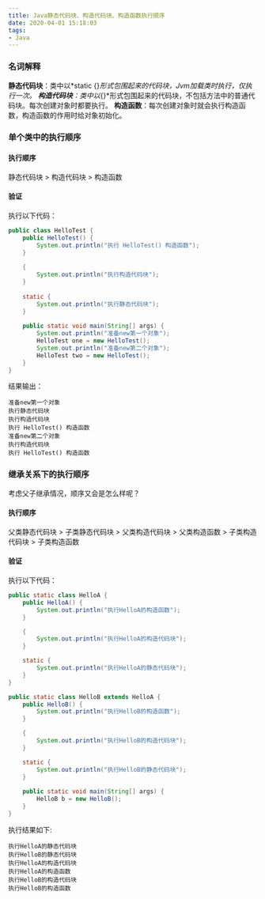 ```yaml
---
title: Java静态代码块、构造代码块、构造函数执行顺序
date: 2020-04-01 15:18:03
tags:
- Java
---
```


### 名词解释
**静态代码块**：类中以*static {}*形式包围起来的代码块，Jvm加载类时执行，仅执行一次。
**构造代码块**：类中以*{}*形式包围起来的代码块，不包括方法中的普通代码块。每次创建对象时都要执行。
**构造函数**：每次创建对象时就会执行构造函数，构造函数的作用时给对象初始化。

### 单个类中的执行顺序

#### 执行顺序
静态代码块 > 构造代码块 > 构造函数

#### 验证
执行以下代码：
```java
public class HelloTest {
    public HelloTest() {
        System.out.println("执行 HelloTest() 构造函数");
    }
    
    {
        System.out.println("执行构造代码块");
    }
    
    static {
        System.out.println("执行静态代码块");
    }
    
    public static void main(String[] args) {
        System.out.println("准备new第一个对象");
        HelloTest one = new HelloTest();
        System.out.println("准备new第二个对象");
        HelloTest two = new HelloTest();
    }
}
```
结果输出：
```
准备new第一个对象
执行静态代码块
执行构造代码块
执行 HelloTest() 构造函数
准备new第二个对象
执行构造代码块
执行 HelloTest() 构造函数
```

### 继承关系下的执行顺序
考虑父子继承情况，顺序又会是怎么样呢？

#### 执行顺序

父类静态代码块 > 子类静态代码块 > 父类构造代码块 > 父类构造函数 > 子类构造代码块 > 子类构造函数

#### 验证
执行以下代码：
```java
public static class HelloA {
    public HelloA() {
        System.out.println("执行HelloA的构造函数");
    }

    {
        System.out.println("执行HelloA的构造代码块");
    }

    static {
        System.out.println("执行HelloA的静态代码块");
    }
}

public static class HelloB extends HelloA {
    public HelloB() {
        System.out.println("执行HelloB的构造函数");
    }

    {
        System.out.println("执行HelloB的构造代码块");
    }

    static {
        System.out.println("执行HelloB的静态代码块");
    }
    
    public static void main(String[] args) {
        HelloB b = new HelloB();
    }
}
```
执行结果如下:
```
执行HelloA的静态代码块
执行HelloB的静态代码块
执行HelloA的构造代码块
执行HelloA的构造函数
执行HelloB的构造代码块
执行HelloB的构造函数
```